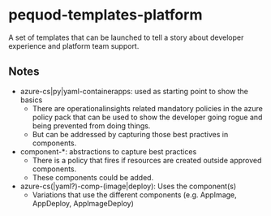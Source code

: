 # pequod-templates-platform
A set of templates that can be launched to tell a story about developer experience and platform team support.

## Notes
* azure-cs|py|yaml-containerapps: used as starting point to show the basics
  * There are operationalinsights related mandatory policies in the azure policy pack that can be used to show the developer going rogue and being prevented from doing things.
  * But can be addressed by capturing those best practives in components.
* component-*: abstractions to capture best practices
  * There is a policy that fires if resources are created outside approved components.
  * These components could be added.
* azure-cs(|yaml?)-comp-(image|deploy): Uses the component(s) 
  * Variations that use the different components (e.g. AppImage, AppDeploy, AppImageDeploy)
